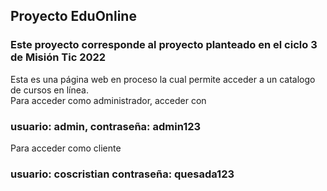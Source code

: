 ## Proyecto EduOnline 
### Este proyecto corresponde al proyecto planteado en el ciclo 3 de Misión Tic 2022
Esta es una página web en proceso la cual permite acceder a un catalogo de cursos en línea.  
Para acceder como administrador, acceder con  
### usuario: admin, contraseña: admin123
 
Para acceder como cliente  
### usuario: coscristian contraseña: quesada123
